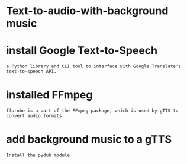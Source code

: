 # Text-to-audio-with-background music

# install Google Text-to-Speech
    a Python library and CLI tool to interface with Google Translate's text-to-speech API.


# installed FFmpeg
    ffprobe is a part of the FFmpeg package, which is used by gTTS to convert audio formats.


# add background music to a gTTS
    Install the pydub module
